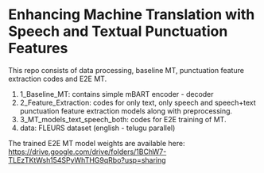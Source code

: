 # Enhancing Machine Translation with Speech and Textual Punctuation Features

This repo consists of data processing, baseline MT, punctuation feature extraction codes and E2E MT.

1) 1_Baseline_MT: contains simple mBART encoder - decoder
2) 2_Feature_Extraction: codes for only text, only speech and speech+text punctuation feature extraction models along with preprocessing.
3) 3_MT_models_text_speech_both: codes for E2E training of MT.
4) data: FLEURS dataset (english - telugu parallel)

The trained E2E MT model weights are available here: https://drive.google.com/drive/folders/1BChW7-TLEzTKtWsh154SPyWhTHG9qRbo?usp=sharing
